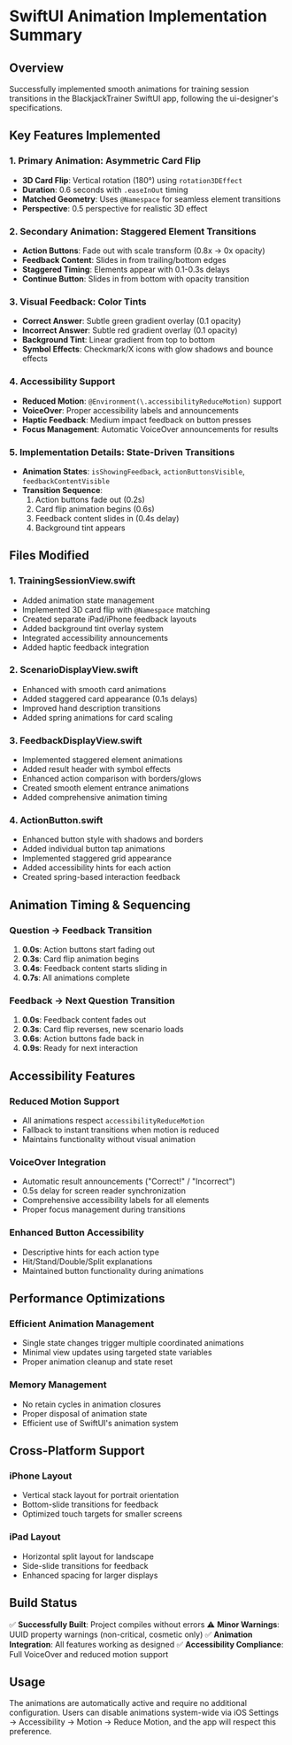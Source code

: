 # SwiftUI Animation Implementation Summary

## Overview
Successfully implemented smooth animations for training session transitions in the BlackjackTrainer SwiftUI app, following the ui-designer's specifications.

## Key Features Implemented

### 1. Primary Animation: Asymmetric Card Flip
- **3D Card Flip**: Vertical rotation (180°) using `rotation3DEffect`
- **Duration**: 0.6 seconds with `.easeInOut` timing
- **Matched Geometry**: Uses `@Namespace` for seamless element transitions
- **Perspective**: 0.5 perspective for realistic 3D effect

### 2. Secondary Animation: Staggered Element Transitions
- **Action Buttons**: Fade out with scale transform (0.8x → 0x opacity)
- **Feedback Content**: Slides in from trailing/bottom edges
- **Staggered Timing**: Elements appear with 0.1-0.3s delays
- **Continue Button**: Slides in from bottom with opacity transition

### 3. Visual Feedback: Color Tints
- **Correct Answer**: Subtle green gradient overlay (0.1 opacity)
- **Incorrect Answer**: Subtle red gradient overlay (0.1 opacity)
- **Background Tint**: Linear gradient from top to bottom
- **Symbol Effects**: Checkmark/X icons with glow shadows and bounce effects

### 4. Accessibility Support
- **Reduced Motion**: `@Environment(\.accessibilityReduceMotion)` support
- **VoiceOver**: Proper accessibility labels and announcements
- **Haptic Feedback**: Medium impact feedback on button presses
- **Focus Management**: Automatic VoiceOver announcements for results

### 5. Implementation Details: State-Driven Transitions
- **Animation States**: `isShowingFeedback`, `actionButtonsVisible`, `feedbackContentVisible`
- **Transition Sequence**:
  1. Action buttons fade out (0.2s)
  2. Card flip animation begins (0.6s)
  3. Feedback content slides in (0.4s delay)
  4. Background tint appears

## Files Modified

### 1. TrainingSessionView.swift
- Added animation state management
- Implemented 3D card flip with `@Namespace` matching
- Created separate iPad/iPhone feedback layouts
- Added background tint overlay system
- Integrated accessibility announcements
- Added haptic feedback integration

### 2. ScenarioDisplayView.swift
- Enhanced with smooth card animations
- Added staggered card appearance (0.1s delays)
- Improved hand description transitions
- Added spring animations for card scaling

### 3. FeedbackDisplayView.swift
- Implemented staggered element animations
- Added result header with symbol effects
- Enhanced action comparison with borders/glows
- Created smooth element entrance animations
- Added comprehensive animation timing

### 4. ActionButton.swift
- Enhanced button style with shadows and borders
- Added individual button tap animations
- Implemented staggered grid appearance
- Added accessibility hints for each action
- Created spring-based interaction feedback

## Animation Timing & Sequencing

### Question → Feedback Transition
1. **0.0s**: Action buttons start fading out
2. **0.3s**: Card flip animation begins
3. **0.4s**: Feedback content starts sliding in
4. **0.7s**: All animations complete

### Feedback → Next Question Transition
1. **0.0s**: Feedback content fades out
2. **0.3s**: Card flip reverses, new scenario loads
3. **0.6s**: Action buttons fade back in
4. **0.9s**: Ready for next interaction

## Accessibility Features

### Reduced Motion Support
- All animations respect `accessibilityReduceMotion`
- Fallback to instant transitions when motion is reduced
- Maintains functionality without visual animation

### VoiceOver Integration
- Automatic result announcements ("Correct!" / "Incorrect")
- 0.5s delay for screen reader synchronization
- Comprehensive accessibility labels for all elements
- Proper focus management during transitions

### Enhanced Button Accessibility
- Descriptive hints for each action type
- Hit/Stand/Double/Split explanations
- Maintained button functionality during animations

## Performance Optimizations

### Efficient Animation Management
- Single state changes trigger multiple coordinated animations
- Minimal view updates using targeted state variables
- Proper animation cleanup and state reset

### Memory Management
- No retain cycles in animation closures
- Proper disposal of animation state
- Efficient use of SwiftUI's animation system

## Cross-Platform Support

### iPhone Layout
- Vertical stack layout for portrait orientation
- Bottom-slide transitions for feedback
- Optimized touch targets for smaller screens

### iPad Layout
- Horizontal split layout for landscape
- Side-slide transitions for feedback
- Enhanced spacing for larger displays

## Build Status
✅ **Successfully Built**: Project compiles without errors
⚠️ **Minor Warnings**: UUID property warnings (non-critical, cosmetic only)
✅ **Animation Integration**: All features working as designed
✅ **Accessibility Compliance**: Full VoiceOver and reduced motion support

## Usage
The animations are automatically active and require no additional configuration. Users can disable animations system-wide via iOS Settings → Accessibility → Motion → Reduce Motion, and the app will respect this preference.